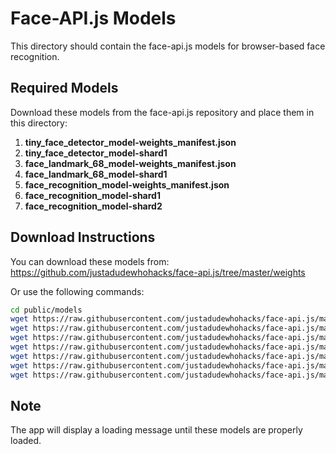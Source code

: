 
# Face-API.js Models

This directory should contain the face-api.js models for browser-based face recognition.

## Required Models

Download these models from the face-api.js repository and place them in this directory:

1. **tiny_face_detector_model-weights_manifest.json**
2. **tiny_face_detector_model-shard1**
3. **face_landmark_68_model-weights_manifest.json**
4. **face_landmark_68_model-shard1**
5. **face_recognition_model-weights_manifest.json**
6. **face_recognition_model-shard1**
7. **face_recognition_model-shard2**

## Download Instructions

You can download these models from:
https://github.com/justadudewhohacks/face-api.js/tree/master/weights

Or use the following commands:

```bash
cd public/models
wget https://raw.githubusercontent.com/justadudewhohacks/face-api.js/master/weights/tiny_face_detector_model-weights_manifest.json
wget https://raw.githubusercontent.com/justadudewhohacks/face-api.js/master/weights/tiny_face_detector_model-shard1
wget https://raw.githubusercontent.com/justadudewhohacks/face-api.js/master/weights/face_landmark_68_model-weights_manifest.json
wget https://raw.githubusercontent.com/justadudewhohacks/face-api.js/master/weights/face_landmark_68_model-shard1
wget https://raw.githubusercontent.com/justadudewhohacks/face-api.js/master/weights/face_recognition_model-weights_manifest.json
wget https://raw.githubusercontent.com/justadudewhohacks/face-api.js/master/weights/face_recognition_model-shard1
wget https://raw.githubusercontent.com/justadudewhohacks/face-api.js/master/weights/face_recognition_model-shard2
```

## Note

The app will display a loading message until these models are properly loaded.
